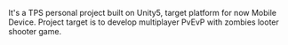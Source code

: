 It's a TPS personal project built on Unity5, target platform for now Mobile Device. Project target is to develop multiplayer PvEvP with zombies looter shooter game.
